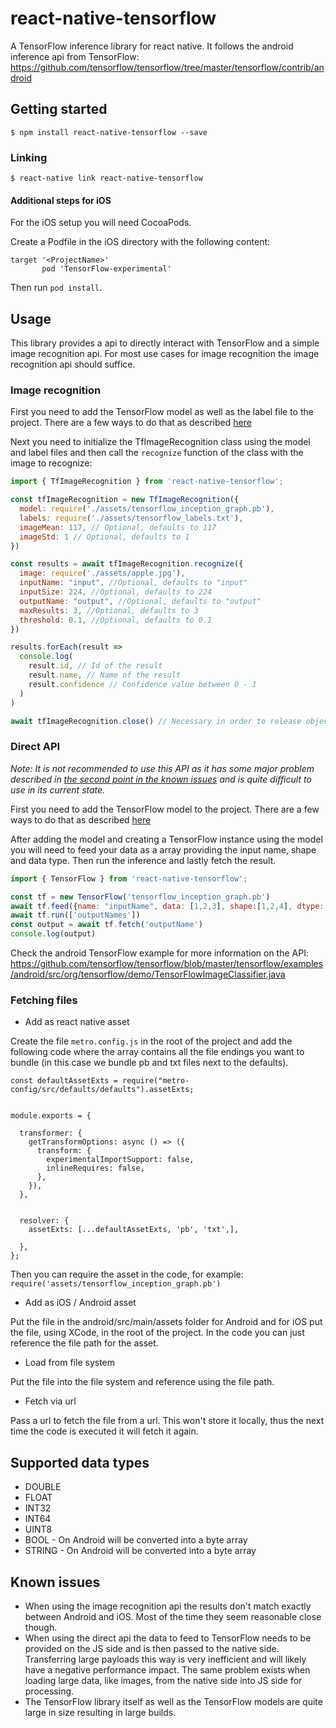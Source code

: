 
# react-native-tensorflow

A TensorFlow inference library for react native.
It follows the android inference api from TensorFlow: https://github.com/tensorflow/tensorflow/tree/master/tensorflow/contrib/android

## Getting started

`$ npm install react-native-tensorflow --save`

### Linking

`$ react-native link react-native-tensorflow`

#### Additional steps for iOS

For the iOS setup you will need CocoaPods.

Create a Podfile in the iOS directory with the following content:
```
target '<ProjectName>'
       pod 'TensorFlow-experimental'
 ```

Then run `pod install`.

## Usage

This library provides a api to directly interact with TensorFlow and a simple image recognition api.
For most use cases for image recognition the image recognition api should suffice.

### Image recognition

First you need to add the TensorFlow model as well as the label file to the project. There are a few ways to do that as described [here](#fetching-files)

Next you need to initialize the TfImageRecognition class using the model and label files and then call the `recognize` function of the class with the image to recognize:

```javascript
import { TfImageRecognition } from 'react-native-tensorflow';

const tfImageRecognition = new TfImageRecognition({
  model: require('./assets/tensorflow_inception_graph.pb'),
  labels: require('./assets/tensorflow_labels.txt'),
  imageMean: 117, // Optional, defaults to 117
  imageStd: 1 // Optional, defaults to 1
})

const results = await tfImageRecognition.recognize({
  image: require('./assets/apple.jpg'),
  inputName: "input", //Optional, defaults to "input"
  inputSize: 224, //Optional, defaults to 224
  outputName: "output", //Optional, defaults to "output"
  maxResults: 3, //Optional, defaults to 3
  threshold: 0.1, //Optional, defaults to 0.1
})

results.forEach(result =>
  console.log(
    result.id, // Id of the result
    result.name, // Name of the result
    result.confidence // Confidence value between 0 - 1
  )
)

await tfImageRecognition.close() // Necessary in order to release objects on native side
```

### Direct API
*Note: It is not recommended to use this API as it has some major problem described in [the second point in the known issues](https://github.com/reneweb/react-native-tensorflow/blob/master/README.md#known-issues) and is quite difficult to use in its current state.*

First you need to add the TensorFlow model to the project. There are a few ways to do that as described [here](#fetching-files)

After adding the model and creating a TensorFlow instance using the model you will need to feed your data as a array providing the input name, shape and data type.
Then run the inference and lastly fetch the result.

```javascript
import { TensorFlow } from 'react-native-tensorflow';

const tf = new TensorFlow('tensorflow_inception_graph.pb')
await tf.feed({name: "inputName", data: [1,2,3], shape:[1,2,4], dtype: "int64"})
await tf.run(['outputNames'])
const output = await tf.fetch('outputName')    
console.log(output)

```

Check the android TensorFlow example for more information on the API: https://github.com/tensorflow/tensorflow/blob/master/tensorflow/examples/android/src/org/tensorflow/demo/TensorFlowImageClassifier.java

### Fetching files

- Add as react native asset

Create the file `metro.config.js` in the root of the project and add the following code where the array contains all the file endings you want to bundle (in this case we bundle pb and txt  files next to the defaults).
```
const defaultAssetExts = require("metro-config/src/defaults/defaults").assetExts;


module.exports = {

  transformer: {
    getTransformOptions: async () => ({
      transform: {
        experimentalImportSupport: false,
        inlineRequires: false,
      },
    }),
  },


  resolver: {
    assetExts: [...defaultAssetExts, 'pb', 'txt',],

  },
};

```
Then you can require the asset in the code, for example: `require('assets/tensorflow_inception_graph.pb')`

- Add as iOS / Android asset

Put the file in the android/src/main/assets folder for Android and for iOS put the file, using XCode, in the root of the project. In the code you can just reference the file path for the asset.

- Load from file system

Put the file into the file system and reference using the file path.

- Fetch via url

Pass a url to fetch the file from a url. This won't store it locally, thus the next time the code is executed it will fetch it again.

## Supported data types
- DOUBLE
- FLOAT
- INT32
- INT64
- UINT8
- BOOL - On Android will be converted into a byte array
- STRING - On Android will be converted into a byte array

## Known issues
- When using the image recognition api the results don't match exactly between Android and iOS. Most of the time they seem reasonable close though.
- When using the direct api the data to feed to TensorFlow needs to be provided on the JS side and is then passed to the native side. Transferring large payloads this way is very inefficient and will likely have a negative performance impact. The same problem exists when loading large data, like images, from the native side into JS side for processing.
- The TensorFlow library itself as well as the TensorFlow models are quite large in size resulting in large builds.
